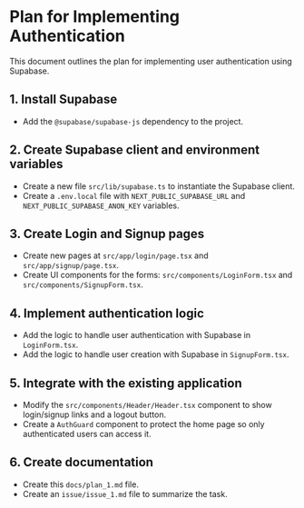 # Plan for Implementing Authentication

This document outlines the plan for implementing user authentication using Supabase.

## 1. Install Supabase

- Add the `@supabase/supabase-js` dependency to the project.

## 2. Create Supabase client and environment variables

- Create a new file `src/lib/supabase.ts` to instantiate the Supabase client.
- Create a `.env.local` file with `NEXT_PUBLIC_SUPABASE_URL` and `NEXT_PUBLIC_SUPABASE_ANON_KEY` variables.

## 3. Create Login and Signup pages

- Create new pages at `src/app/login/page.tsx` and `src/app/signup/page.tsx`.
- Create UI components for the forms: `src/components/LoginForm.tsx` and `src/components/SignupForm.tsx`.

## 4. Implement authentication logic

- Add the logic to handle user authentication with Supabase in `LoginForm.tsx`.
- Add the logic to handle user creation with Supabase in `SignupForm.tsx`.

## 5. Integrate with the existing application

- Modify the `src/components/Header/Header.tsx` component to show login/signup links and a logout button.
- Create a `AuthGuard` component to protect the home page so only authenticated users can access it.

## 6. Create documentation

- Create this `docs/plan_1.md` file.
- Create an `issue/issue_1.md` file to summarize the task.
